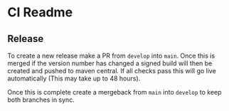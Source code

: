 # CI Readme

## Release

To create a new release make a PR from `develop` into `main`. Once this is merged if the version number has changed a signed build will then be created and pushed to maven central. If all checks pass this will go live automatically (This may take up to 48 hours).

Once this is complete create a mergeback from `main` into `develop` to keep both branches in sync.
